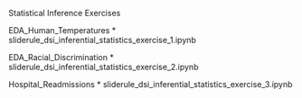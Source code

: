 Statistical Inference Exercises


EDA_Human_Temperatures
	* sliderule_dsi_inferential_statistics_exercise_1.ipynb

EDA_Racial_Discrimination
	* sliderule_dsi_inferential_statistics_exercise_2.ipynb

Hospital_Readmissions
	* sliderule_dsi_inferential_statistics_exercise_3.ipynb

